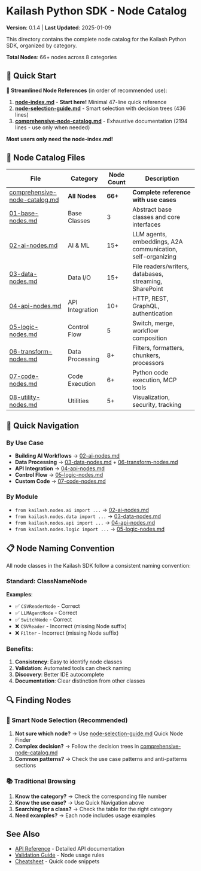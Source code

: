 # Kailash Python SDK - Node Catalog

**Version**: 0.1.4 | **Last Updated**: 2025-01-09

This directory contains the complete node catalog for the Kailash Python SDK, organized by category.

**Total Nodes**: 66+ nodes across 8 categories

## 🎯 Quick Start

**🌟 Streamlined Node References** (in order of recommended use):
1. **[node-index.md](node-index.md)** - **Start here!** Minimal 47-line quick reference
2. **[node-selection-guide.md](node-selection-guide.md)** - Smart selection with decision trees (436 lines)
3. **[comprehensive-node-catalog.md](comprehensive-node-catalog.md)** - Exhaustive documentation (2194 lines - use only when needed)

**Most users only need the node-index.md!**

## 📁 Node Catalog Files

| File | Category | Node Count | Description |
|------|----------|------------|-------------|
| [comprehensive-node-catalog.md](comprehensive-node-catalog.md) | **All Nodes** | **66+** | **Complete reference with use cases** |
| [01-base-nodes.md](01-base-nodes.md) | Base Classes | 3 | Abstract base classes and core interfaces |
| [02-ai-nodes.md](02-ai-nodes.md) | AI & ML | 15+ | LLM agents, embeddings, A2A communication, self-organizing |
| [03-data-nodes.md](03-data-nodes.md) | Data I/O | 15+ | File readers/writers, databases, streaming, SharePoint |
| [04-api-nodes.md](04-api-nodes.md) | API Integration | 10+ | HTTP, REST, GraphQL, authentication |
| [05-logic-nodes.md](05-logic-nodes.md) | Control Flow | 5 | Switch, merge, workflow composition |
| [06-transform-nodes.md](06-transform-nodes.md) | Data Processing | 8+ | Filters, formatters, chunkers, processors |
| [07-code-nodes.md](07-code-nodes.md) | Code Execution | 6+ | Python code execution, MCP tools |
| [08-utility-nodes.md](08-utility-nodes.md) | Utilities | 5+ | Visualization, security, tracking |

## 🚀 Quick Navigation

### By Use Case
- **Building AI Workflows** → [02-ai-nodes.md](02-ai-nodes.md)
- **Data Processing** → [03-data-nodes.md](03-data-nodes.md) + [06-transform-nodes.md](06-transform-nodes.md)
- **API Integration** → [04-api-nodes.md](04-api-nodes.md)
- **Control Flow** → [05-logic-nodes.md](05-logic-nodes.md)
- **Custom Code** → [07-code-nodes.md](07-code-nodes.md)

### By Module
- `from kailash.nodes.ai import ...` → [02-ai-nodes.md](02-ai-nodes.md)
- `from kailash.nodes.data import ...` → [03-data-nodes.md](03-data-nodes.md)
- `from kailash.nodes.api import ...` → [04-api-nodes.md](04-api-nodes.md)
- `from kailash.nodes.logic import ...` → [05-logic-nodes.md](05-logic-nodes.md)

## 📋 Node Naming Convention

All node classes in the Kailash SDK follow a consistent naming convention:

### Standard: ClassNameNode

**Examples**:
- ✅ `CSVReaderNode` - Correct
- ✅ `LLMAgentNode` - Correct
- ✅ `SwitchNode` - Correct
- ❌ `CSVReader` - Incorrect (missing Node suffix)
- ❌ `Filter` - Incorrect (missing Node suffix)

### Benefits:
1. **Consistency**: Easy to identify node classes
2. **Validation**: Automated tools can check naming
3. **Discovery**: Better IDE autocomplete
4. **Documentation**: Clear distinction from other classes

## 🔍 Finding Nodes

### **🎯 Smart Node Selection (Recommended)**
1. **Not sure which node?** → Use [node-selection-guide.md](node-selection-guide.md) Quick Node Finder
2. **Complex decision?** → Follow the decision trees in [comprehensive-node-catalog.md](comprehensive-node-catalog.md)
3. **Common patterns?** → Check the use case patterns and anti-patterns sections

### **📚 Traditional Browsing**
1. **Know the category?** → Check the corresponding file number
2. **Know the use case?** → Use Quick Navigation above
3. **Searching for a class?** → Check the table for the right category
4. **Need examples?** → Each node includes usage examples

## See Also
- [API Reference](../api/README.md) - Detailed API documentation
- [Validation Guide](../validation/validation-guide.md) - Node usage rules
- [Cheatsheet](../cheatsheet/README.md) - Quick code snippets
